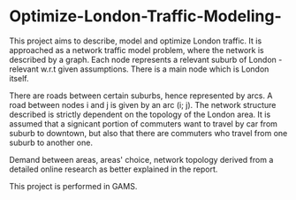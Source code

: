 # Optimize-London-Traffic-Modeling-
This project aims to describe, model and optimize London traffic. It is approached as a network traffic model problem, where the network is described by a graph. Each node represents a relevant suburb of London - relevant w.r.t given assumptions. There is a main node which is London itself.

There are roads between certain suburbs, hence represented by arcs. A road between nodes i and j is given by an arc (i; j). The network structure described is strictly dependent on the topology of the London area.
It is assumed that a signicant portion of commuters want to travel by car from suburb to downtown, but also that there are commuters who travel from one suburb to another one.

Demand between areas, areas' choice, network topology derived from a detailed online research as better explained in the report.

This project is performed in GAMS.
